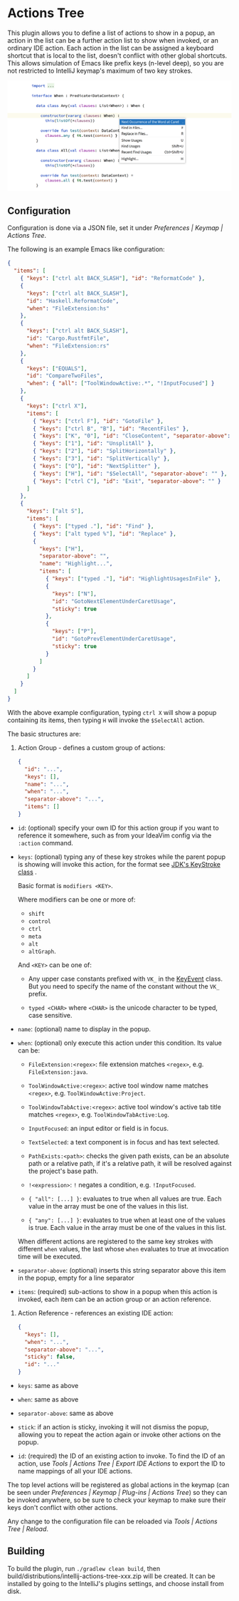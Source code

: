 # Actions Tree

This plugin allows you to define a list of actions to show in a popup, an action
in the list can be a further action list to show when invoked, or an ordinary
IDE action. Each action in the list can be assigned a keyboard shortcut that is
local to the list, doesn't conflict with other global shortcuts. This allows
simulation of Emacs like prefix keys (n-level deep), so you are not restricted
to IntelliJ keymap's maximum of two key strokes.

![screenshot](screenshot.png)

## Configuration

Configuration is done via a JSON file, set it under *Preferences | Keymap |
Actions Tree*.

The following is an example Emacs like configuration:

```json
{
  "items": [
    { "keys": ["ctrl alt BACK_SLASH"], "id": "ReformatCode" },
    {
      "keys": ["ctrl alt BACK_SLASH"],
      "id": "Haskell.ReformatCode",
      "when": "FileExtension:hs"
    },
    {
      "keys": ["ctrl alt BACK_SLASH"],
      "id": "Cargo.RustfmtFile",
      "when": "FileExtension:rs"
    },
    {
      "keys": ["EQUALS"],
      "id": "CompareTwoFiles",
      "when": { "all": ["ToolWindowActive:.*", "!InputFocused"] }
    },
    {
      "keys": ["ctrl X"],
      "items": [
        { "keys": ["ctrl F"], "id": "GotoFile" },
        { "keys": ["ctrl B", "B"], "id": "RecentFiles" },
        { "keys": ["K", "0"], "id": "CloseContent", "separator-above": "" },
        { "keys": ["1"], "id": "UnsplitAll" },
        { "keys": ["2"], "id": "SplitHorizontally" },
        { "keys": ["3"], "id": "SplitVertically" },
        { "keys": ["O"], "id": "NextSplitter" },
        { "keys": ["H"], "id": "$SelectAll", "separator-above": "" },
        { "keys": ["ctrl C"], "id": "Exit", "separator-above": "" }
      ]
    },
    {
      "keys": ["alt S"],
      "items": [
        { "keys": ["typed ."], "id": "Find" },
        { "keys": ["alt typed %"], "id": "Replace" },
        {
          "keys": ["H"],
          "separator-above": "",
          "name": "Highlight...",
          "items": [
            { "keys": ["typed ."], "id": "HighlightUsagesInFile" },
            {
              "keys": ["N"],
              "id": "GotoNextElementUnderCaretUsage",
              "sticky": true
            },
            {
              "keys": ["P"],
              "id": "GotoPrevElementUnderCaretUsage",
              "sticky": true
            }
          ]
        }
      ]
    }
  ]
}
```

With the above example configuration, typing `ctrl X` will show a popup
containing its items, then typing `H` will invoke the
`$SelectAll` action.

The basic structures are:

1. Action Group - defines a custom group of actions:

    ```json
    {
      "id": "...",
      "keys": [],
      "name": "...",
      "when": "...",
      "separator-above": "...",
      "items": []
    }
    ```

- `id`: (optional) specify your own ID for this action group if you want to
  reference it somewhere, such as from your IdeaVim config via the `:action`
  command.

- `keys`: (optional) typing any of these key strokes while the parent popup is
  showing will invoke this action, for the format
  see [JDK's KeyStroke class](https://docs.oracle.com/javase/8/docs/api/javax/swing/KeyStroke.html#getKeyStroke-java.lang.String-)
  .

  Basic format is `modifiers <KEY>`.

  Where modifiers can be one or more of:
  - `shift`
  - `control`
  - `ctrl`
  - `meta`
  - `alt`
  - `altGraph`.

  And `<KEY>` can be one of:

  - Any upper case constants prefixed with `VK_` in the
    [KeyEvent](https://docs.oracle.com/javase/8/docs/api/java/awt/event/KeyEvent.html#field.summary)
    class. But you need to specify the name of the constant without the `VK_`
    prefix.

  - `typed <CHAR>` where `<CHAR>` is the unicode character to be typed, case
    sensitive.

- `name`: (optional) name to display in the popup.

- `when`: (optional) only execute this action under this condition. Its value
  can be:

  - `FileExtension:<regex>`: file extension matches `<regex>`,
    e.g. `FileExtension:java`.

  - `ToolWindowActive:<regex>`: active tool window name matches
    `<regex>`, e.g. `ToolWindowActive:Project`.

  - `ToolWindowTabActive:<regex>`: active tool window's active tab title
    matches `<regex>`, e.g. `ToolWindowTabActive:Log`.

  - `InputFocused`: an input editor or field is in focus.

  - `TextSelected`: a text component is in focus and has text selected.

  - `PathExists:<path>`: checks the given path exists, can be an absolute path
    or a relative path, if it's a relative path, it will be resolved against the
    project's base path.

  - `!<expression>`: `!` negates a condition, e.g. `!InputFocused`.

  - `{ "all": [...] }`: evaluates to true when all values are true. Each value
    in the array must be one of the values in this list.

  - `{ "any": [...] }`: evaluates to true when at least one of the values is
    true. Each value in the array must be one of the values in this list.

  When different actions are registered to the same key strokes with
  different `when` values, the last whose `when` evaluates to true at invocation
  time will be executed.

- `separator-above`: (optional) inserts this string separator above this item in
  the popup, empty for a line separator

- `items`: (required) sub-actions to show in a popup when this action is
  invoked, each item can be an action group or an action reference.

1. Action Reference - references an existing IDE action:

    ```json
    {
      "keys": [],
      "when": "...",
      "separator-above": "...",
      "sticky": false,
      "id": "..."
    }
    ```

- `keys`: same as above

- `when`: same as above

- `separator-above`: same as above

- `stick`: if an action is sticky, invoking it will not dismiss the popup,
  allowing you to repeat the action again or invoke other actions on the popup.

- `id`: (required) the ID of an existing action to invoke. To find the ID of an
  action, use *Tools | Actions Tree | Export IDE Actions* to export the ID to
  name mappings of all your IDE actions.

The top level actions will be registered as global actions in the keymap (can be
seen under *Preferences | Keymap | Plug-ins | Actions Tree*) so they can be
invoked anywhere, so be sure to check your keymap to make sure their keys don't
conflict with other actions.

Any change to the configuration file can be reloaded via *Tools | Actions Tree |
Reload*.

## Building

To build the plugin, run `./gradlew clean build`, then
build/distributions/intellij-actions-tree-xxx.zip will be created. It can be
installed by going to the IntelliJ's plugins settings, and choose install from
disk.
